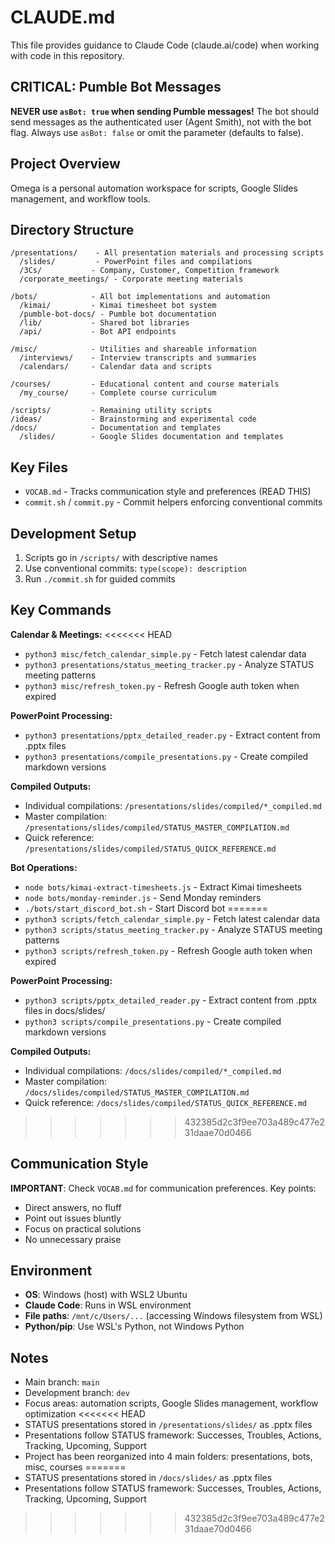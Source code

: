 # CLAUDE.md

This file provides guidance to Claude Code (claude.ai/code) when working with code in this repository.

## CRITICAL: Pumble Bot Messages
**NEVER use `asBot: true` when sending Pumble messages!** The bot should send messages as the authenticated user (Agent Smith), not with the bot flag. Always use `asBot: false` or omit the parameter (defaults to false).

## Project Overview

Omega is a personal automation workspace for scripts, Google Slides management, and workflow tools.

## Directory Structure

```
/presentations/    - All presentation materials and processing scripts
  /slides/         - PowerPoint files and compilations
  /3Cs/           - Company, Customer, Competition framework
  /corporate_meetings/ - Corporate meeting materials
  
/bots/            - All bot implementations and automation
  /kimai/         - Kimai timesheet bot system
  /pumble-bot-docs/ - Pumble bot documentation
  /lib/           - Shared bot libraries
  /api/           - Bot API endpoints
  
/misc/            - Utilities and shareable information
  /interviews/    - Interview transcripts and summaries
  /calendars/     - Calendar data and scripts
  
/courses/         - Educational content and course materials
  /my_course/     - Complete course curriculum
  
/scripts/         - Remaining utility scripts
/ideas/           - Brainstorming and experimental code
/docs/            - Documentation and templates
  /slides/        - Google Slides documentation and templates
```

## Key Files

- `VOCAB.md` - Tracks communication style and preferences (READ THIS)
- `commit.sh` / `commit.py` - Commit helpers enforcing conventional commits

## Development Setup

1. Scripts go in `/scripts/` with descriptive names
2. Use conventional commits: `type(scope): description`
3. Run `./commit.sh` for guided commits

## Key Commands

**Calendar & Meetings:**
<<<<<<< HEAD
- `python3 misc/fetch_calendar_simple.py` - Fetch latest calendar data
- `python3 presentations/status_meeting_tracker.py` - Analyze STATUS meeting patterns
- `python3 misc/refresh_token.py` - Refresh Google auth token when expired

**PowerPoint Processing:**
- `python3 presentations/pptx_detailed_reader.py` - Extract content from .pptx files
- `python3 presentations/compile_presentations.py` - Create compiled markdown versions

**Compiled Outputs:**
- Individual compilations: `/presentations/slides/compiled/*_compiled.md`
- Master compilation: `/presentations/slides/compiled/STATUS_MASTER_COMPILATION.md`
- Quick reference: `/presentations/slides/compiled/STATUS_QUICK_REFERENCE.md`

**Bot Operations:**
- `node bots/kimai-extract-timesheets.js` - Extract Kimai timesheets
- `node bots/monday-reminder.js` - Send Monday reminders
- `./bots/start_discord_bot.sh` - Start Discord bot
=======
- `python3 scripts/fetch_calendar_simple.py` - Fetch latest calendar data
- `python3 scripts/status_meeting_tracker.py` - Analyze STATUS meeting patterns
- `python3 scripts/refresh_token.py` - Refresh Google auth token when expired

**PowerPoint Processing:**
- `python3 scripts/pptx_detailed_reader.py` - Extract content from .pptx files in docs/slides/
- `python3 scripts/compile_presentations.py` - Create compiled markdown versions

**Compiled Outputs:**
- Individual compilations: `/docs/slides/compiled/*_compiled.md`
- Master compilation: `/docs/slides/compiled/STATUS_MASTER_COMPILATION.md`
- Quick reference: `/docs/slides/compiled/STATUS_QUICK_REFERENCE.md`
>>>>>>> 432385d2c3f9ee703a489c477e231daae70d0466

## Communication Style

**IMPORTANT**: Check `VOCAB.md` for communication preferences. Key points:
- Direct answers, no fluff
- Point out issues bluntly
- Focus on practical solutions
- No unnecessary praise

## Environment

- **OS**: Windows (host) with WSL2 Ubuntu
- **Claude Code**: Runs in WSL environment
- **File paths**: `/mnt/c/Users/...` (accessing Windows filesystem from WSL)
- **Python/pip**: Use WSL's Python, not Windows Python

## Notes

- Main branch: `main`
- Development branch: `dev`
- Focus areas: automation scripts, Google Slides management, workflow optimization
<<<<<<< HEAD
- STATUS presentations stored in `/presentations/slides/` as .pptx files
- Presentations follow STATUS framework: Successes, Troubles, Actions, Tracking, Upcoming, Support
- Project has been reorganized into 4 main folders: presentations, bots, misc, courses
=======
- STATUS presentations stored in `/docs/slides/` as .pptx files
- Presentations follow STATUS framework: Successes, Troubles, Actions, Tracking, Upcoming, Support
>>>>>>> 432385d2c3f9ee703a489c477e231daae70d0466
